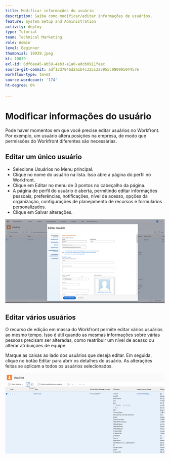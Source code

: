 ```yaml
---
title: Modificar informações do usuário
description: Saiba como modificar/editar informações de usuários.
feature: System Setup and Administration
activity: deploy
type: Tutorial
team: Technical Marketing
role: Admin
level: Beginner
thumbnial: 10039.jpeg
kt: 10039
exl-id: 6df6ee45-ab59-4eb3-a1a0-adcb0911faac
source-git-commit: adf12d7846d2a1b4c32513a3955c080905044576
workflow-type: tm+mt
source-wordcount: '174'
ht-degree: 0%

---
```


# Modificar informações do usuário

Pode haver momentos em que você precise editar usuários no Workfront. Por exemplo, um usuário altera posições na empresa, de modo que permissões do Workfront diferentes são necessárias.

## Editar um único usuário

* Selecione Usuários no Menu principal.
* Clique no nome do usuário na lista. Isso abre a página do perfil no Workfront.
* Clique em Editar no menu de 3 pontos no cabeçalho da página.
* A página de perfil do usuário é aberta, permitindo editar informações pessoais, preferências, notificações, nível de acesso, opções da organização, configurações de planejamento de recursos e formulários personalizados.
* Clique em Salvar alterações.


![[!DNL Edit Person] janela](assets/mod_01.png)

## Editar vários usuários

O recurso de edição em massa do Workfront permite editar vários usuários ao mesmo tempo. Isso é útil quando as mesmas informações sobre várias pessoas precisam ser alteradas, como reatribuir um nível de acesso ou alterar atribuições de equipe.

Marque as caixas ao lado dos usuários que deseja editar. Em seguida, clique no botão Editar para abrir os detalhes do usuário. As alterações feitas se aplicam a todos os usuários selecionados.


![[!DNL Edit Person] janela](assets/mod_02.png)
